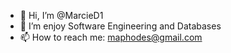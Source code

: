 - 👋 Hi, I’m @MarcieD1
- 👀 I’m enjoy Software Engineering and Databases 
- 📫 How to reach me: maphodes@gmail.com

<!---
MarcieD1/MarcieD1 is a ✨ special ✨ repository because its `README.md` (this file) appears on your GitHub profile.
You can click the Preview link to take a look at your changes.
--->
